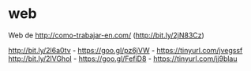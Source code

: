 # web
Web de http://como-trabajar-en.com/ (http://bit.ly/2jN83Cz)

http://bit.ly/2l6a0tv - https://goo.gl/pz6jVW - https://tinyurl.com/jvegssf
http://bit.ly/2lVGhoI - https://goo.gl/FefiD8 - https://tinyurl.com/jj9blau


